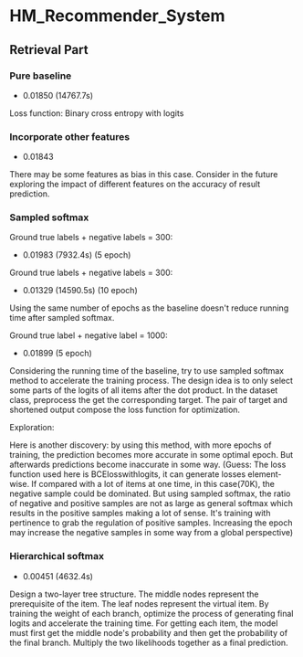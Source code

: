 # HM_Recommender_System

## Retrieval Part

### Pure baseline
- 0.01850  (14767.7s)

Loss function: Binary cross entropy with logits


### Incorporate other features

- 0.01843

There may be some features as bias in this case. Consider in the future exploring the impact of different features on the accuracy of result prediction.


### Sampled softmax

Ground true labels + negative labels  = 300:    
- 0.01983 (7932.4s) (5 epoch)

Ground true labels + negative labels  = 300:     
- 0.01329 (14590.5s) (10 epoch)

Using the same number of epochs as the baseline doesn't reduce running time after sampled softmax.

Ground true label + negative label = 1000:     
- 0.01899 (5 epoch)

Considering the running time of the baseline, try to use sampled softmax method to accelerate the training process. The design idea is to only select some parts of the logits of all items after the dot product. In the dataset class, preprocess the get the corresponding target. The pair of target and shortened output compose the loss function for optimization.

Exploration:

Here is another discovery: by using this method, with more epochs of training, the prediction becomes more accurate in some optimal epoch. But afterwards predictions become inaccurate in some way. 
(Guess: The loss function used here is BCElosswithlogits, it can generate losses element-wise. If compared with a lot of items at one time, in this case(70K), the negative sample could be dominated. But using sampled softmax, the ratio of negative and positive samples are not as large as general softmax which results in the positive samples making a lot of sense. It's training with pertinence to grab the regulation of positive samples. Increasing the epoch may increase the negative samples in some way from a global perspective)


### Hierarchical softmax
- 0.00451 (4632.4s)

Design a two-layer tree structure. The middle nodes represent the prerequisite of the item. The leaf nodes represent the virtual item. By training the weight of each branch, optimize the process of generating final logits and accelerate the training time. For getting each item, the model must first get the middle node's probability and then get the probability of the final branch. Multiply the two likelihoods together as a final prediction.

